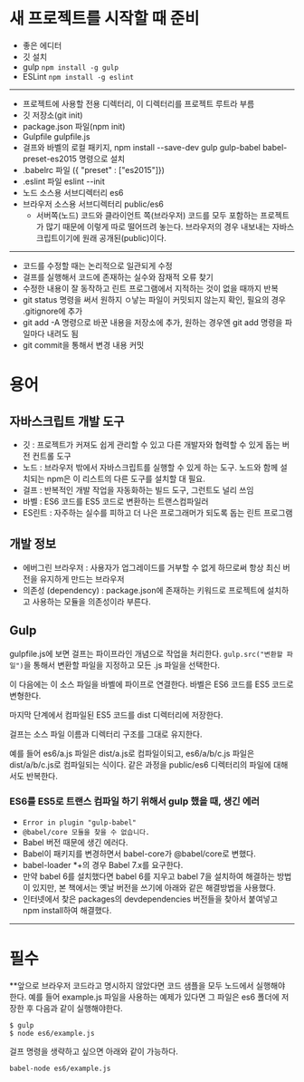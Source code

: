 # 새 프로젝트를 시작할 때 준비
- 좋은 에디터
- 깃 설치
- gulp `npm install -g gulp`
- ESLint `npm install -g eslint`
---
- 프로젝트에 사용할 전용 디렉터리, 이 디렉터리를 프로젝트 루트라 부름
- 깃 저장소(git init)
- package.json 파일(npm init)
- Gulpfile gulpfile.js
- 걸프와 바벨의 로컬 패키지, npm install --save-dev gulp gulp-babel babel-preset-es2015 명령으로 설치
- .babelrc 파일 ({ "preset" : ["es2015"]})
- .eslint 파일 eslint --init
- 노드 소스용 서브디렉터리 es6
- 브라우저 소스용 서브디렉터리 public/es6
  - 서버쪽(노드) 코드와 클라이언트 쪽(브라우저) 코드를 모두 포함하는 프로젝트가 많기 때문에 이렇게 따로 떨어뜨려 놓는다. 브라우저의 경우 내보내는 자바스크립트이기에 원래 공개된(public)이다.
---
- 코드를 수정할 때는 논리적으로 일관되게 수정
- 걸프를 실행해서 코드에 존재하는 실수와 잠재적 오류 찾기
- 수정한 내용이 잘 동작하고 린트 프로그램에서 지적하는 것이 없을 때까지 반복
- git status 명령을 써서 원하지 ㅇ낳는 파일이 커밋되지 않는지 확인, 필요의 경우 .gitignore에 추가
- git add -A 명령으로 바꾼 내용을 저장소에 추가, 원하는 경우엔 git add 명령을 파일마다 내려도 됨
- git commit을 통해서 변경 내용 커밋
# 용어
## 자바스크립트 개발 도구
- 깃 : 프로젝트가 커져도 쉽게 관리할 수 있고 다른 개발자와 협력할 수 있게 돕는 버전 컨트롤 도구
- 노드 : 브라우저 밖에서 자바스크립트를 실행할 수 있게 하는 도구. 노드와 함께 설치되는 npm은 이 리스트의 다른 도구를 설치할 대 필요.
- 걸프 : 반복적인 개발 작업을 자동화하는 빌드 도구, 그런트도 널리 쓰임
- 바벨 : ES6 코드를 ES5 코드로 변환하는 트랜스컴파일러
- ES린트 : 자주하는 실수를 피하고 더 나은 프로그래머가 되도록 돕는 린트 프로그램
## 개발 정보
- 에버그린 브라우저 : 사용자가 업그레이드를 거부할 수 없게 하므로써 항상 최신 버전을 유지하게 만드는 브라우저
- 의존성 (dependency) : package.json에 존재하는 키워드로 프로젝트에 설치하고 사용하는 모듈을 의존성이라 부른다.
## Gulp
gulpfile.js에 보면 걸프는 파이프라인 개념으로 작업을 처리한다.
`gulp.src("변환할 파일")`을 통해서 변환할 파일을 지정하고 모든 .js 파일을 선택한다.

이 다음에는 이 소스 파일을 바벨에 파이프로 연결한다. 바벨은 ES6 코드를 ES5 코드로 변형한다.

마지막 단계에서 컴파일된 ES5 코드를 dist 디렉터리에 저장한다.

걸프는 소스 파일 이름과 디렉터리 구조를 그대로 유지한다.

예를 들어 es6/a.js 파일은 dist/a.js로 컴파일이되고, es6/a/b/c.js 파일은 dist/a/b/c.js로 컴파일되는 식이다. 같은 과정을 public/es6 디렉터리의 파일에 대해서도 반복한다.
### ES6를 ES5로 트랜스 컴파일 하기 위해서 gulp 했을 때, 생긴 에러
- `Error in plugin "gulp-babel"`
- `@babel/core 모듈을 찾을 수 없습니다.`
- Babel 버전 때문에 생긴 에러다.
- Babel이 패키지를 변경하면서 babel-core가 @babel/core로 변했다.
- babel-loader *+의 경우 Babel 7.x를 요구한다.
- 만약 babel 6를 설치했다면 babel 6를 지우고 babel 7을 설치하여 해결하는 방법이 있지만, 본 책에서는 옛날 버전을 쓰기에 아래와 같은 해결방법을 사용했다.
- 인터넷에서 찾은 packages의 devdependencies 버전들을 찾아서 붙여넣고 npm install하여 해결했다.
---
# 필수
**앞으로 브라우저 코드라고 명시하지 않았다면 코드 샘플을 모두 노드에서 실행해야 한다. 예를 들어 example.js 파일을 사용하는 예제가 있다면 그 파일은 es6 폴더에 저장한 후 다음과 같이 실행해야한다.
```
$ gulp
$ node es6/example.js
```
걸프 명령을 생략하고 싶으면 아래와 같이 가능하다.
```
babel-node es6/example.js
```